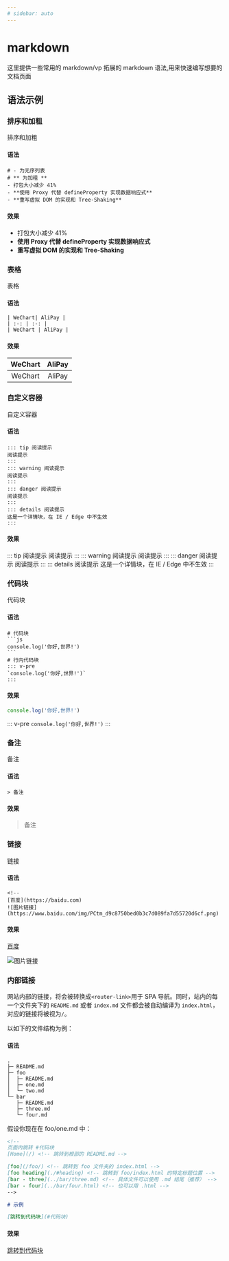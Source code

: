 ```yaml
---
# sidebar: auto
---
```


# markdown

这里提供一些常用的 markdown/vp 拓展的 markdown 语法,用来快速编写想要的文档页面

## 语法示例

### 排序和加粗

排序和加粗

#### 语法

```
# - 为无序列表
# ** 为加粗 **
- 打包大小减少 41%
- **使用 Proxy 代替 defineProperty 实现数据响应式**
- **重写虚拟 DOM 的实现和 Tree-Shaking**
```

#### 效果

- 打包大小减少 41%
- **使用 Proxy 代替 defineProperty 实现数据响应式**
- **重写虚拟 DOM 的实现和 Tree-Shaking**

### 表格

表格

#### 语法

```
| WeChart| AliPay |
| :-: | :-: |
| WeChart | AliPay |
```

#### 效果

| WeChart | AliPay |
| :-----: | :----: |
| WeChart | AliPay |

### 自定义容器

自定义容器

#### 语法

```
::: tip 阅读提示
阅读提示
:::
::: warning 阅读提示
阅读提示
:::
::: danger 阅读提示
阅读提示
:::
::: details 阅读提示
这是一个详情块，在 IE / Edge 中不生效
:::
```

#### 效果

::: tip 阅读提示
阅读提示
:::
::: warning 阅读提示
阅读提示
:::
::: danger 阅读提示
阅读提示
:::
::: details 阅读提示
这是一个详情块，在 IE / Edge 中不生效
:::

### 代码块

代码块

#### 语法

````
# 代码块
```js
console.log('你好,世界!')
```
# 行内代码块
::: v-pre
`console.log('你好,世界!')`
:::
````

#### 效果

```js
console.log('你好,世界!')
```

::: v-pre
`console.log('你好,世界!')`
:::

### 备注

备注

#### 语法

```
> 备注
```

#### 效果

> 备注

### 链接

链接

#### 语法

```
<!--
[百度](https://baidu.com)
![图片链接](https://www.baidu.com/img/PCtm_d9c8750bed0b3c7d089fa7d55720d6cf.png)
```

#### 效果

[百度](https://baidu.com)

![图片链接](https://www.baidu.com/img/PCtm_d9c8750bed0b3c7d089fa7d55720d6cf.png)

### 内部链接

网站内部的链接，将会被转换成`<router-link>`用于 SPA 导航。同时，站内的每一个文件夹下的 `README.md` 或者 `index.md` 文件都会被自动编译为 `index.html`，对应的链接将被视为`/`。

以如下的文件结构为例：

#### 语法

```
.
├─ README.md
├─ foo
│  ├─ README.md
│  ├─ one.md
│  └─ two.md
└─ bar
   ├─ README.md
   ├─ three.md
   └─ four.md
```

假设你现在在 foo/one.md 中：

```markdown
<!--
页面内跳转 #代码块
[Home](/) <!-- 跳转到根部的 README.md -->

[foo](/foo/) <!-- 跳转到 foo 文件夹的 index.html -->
[foo heading](./#heading) <!-- 跳转到 foo/index.html 的特定标题位置 -->
[bar - three](../bar/three.md) <!-- 具体文件可以使用 .md 结尾（推荐） -->
[bar - four](../bar/four.html) <!-- 也可以用 .html -->
-->

# 示例

[跳转到代码块](#代码块)
```

#### 效果

[跳转到代码块](#代码块)
